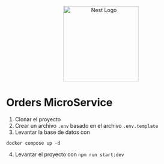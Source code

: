 <p align="center">
  <a href="http://nestjs.com/" target="blank"><img src="https://nestjs.com/img/logo-small.svg" width="200" alt="Nest Logo" /></a>
</p>

# Orders MicroService

1. Clonar el proyecto
2. Crear un archivo `.env` basado en el archivo `.env.template`
3. Levantar la base de datos con
```
docker compose up -d
```
4. Levantar el proyecto con `npm run start:dev`